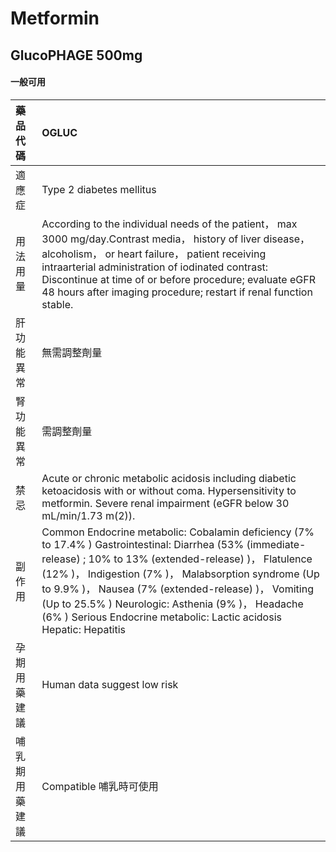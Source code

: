 # Metformin

## GlucoPHAGE 500mg

#### 一般可用

| 藥品代碼       | OGLUC                                                                                                                                                                                                                                                                                                                                                                                                        |
|:---------------|:-------------------------------------------------------------------------------------------------------------------------------------------------------------------------------------------------------------------------------------------------------------------------------------------------------------------------------------------------------------------------------------------------------------|
| 適應症         | Type 2 diabetes mellitus                                                                                                                                                                                                                                                                                                                                                                                     |
| 用法用量       | According to the individual needs of the patient， max 3000 mg/day.Contrast media， history of liver disease， alcoholism， or heart failure， patient receiving intraarterial administration of iodinated contrast: Discontinue at time of or before procedure; evaluate eGFR 48 hours after imaging procedure; restart if renal function stable.                                                           |
| 肝功能異常     | 無需調整劑量                                                                                                                                                                                                                                                                                                                                                                                                 |
| 腎功能異常     | 需調整劑量                                                                                                                                                                                                                                                                                                                                                                                                   |
| 禁忌           | Acute or chronic metabolic acidosis including diabetic ketoacidosis with or without coma. Hypersensitivity to metformin. Severe renal impairment (eGFR below 30 mL/min/1.73 m(2)).                                                                                                                                                                                                                           |
| 副作用         | Common Endocrine metabolic: Cobalamin deficiency (7% to 17.4% ) Gastrointestinal: Diarrhea (53% (immediate-release) ; 10% to 13% (extended-release) )， Flatulence (12% )， Indigestion (7% )， Malabsorption syndrome (Up to 9.9% )， Nausea (7% (extended-release) )， Vomiting (Up to 25.5% ) Neurologic: Asthenia (9% )， Headache (6% ) Serious Endocrine metabolic: Lactic acidosis Hepatic: Hepatitis |
| 孕期用藥建議   | Human data suggest low risk                                                                                                                                                                                                                                                                                                                                                                                  |
| 哺乳期用藥建議 | Compatible 哺乳時可使用                                                                                                                                                                                                                                                                                                                                                                                      |

